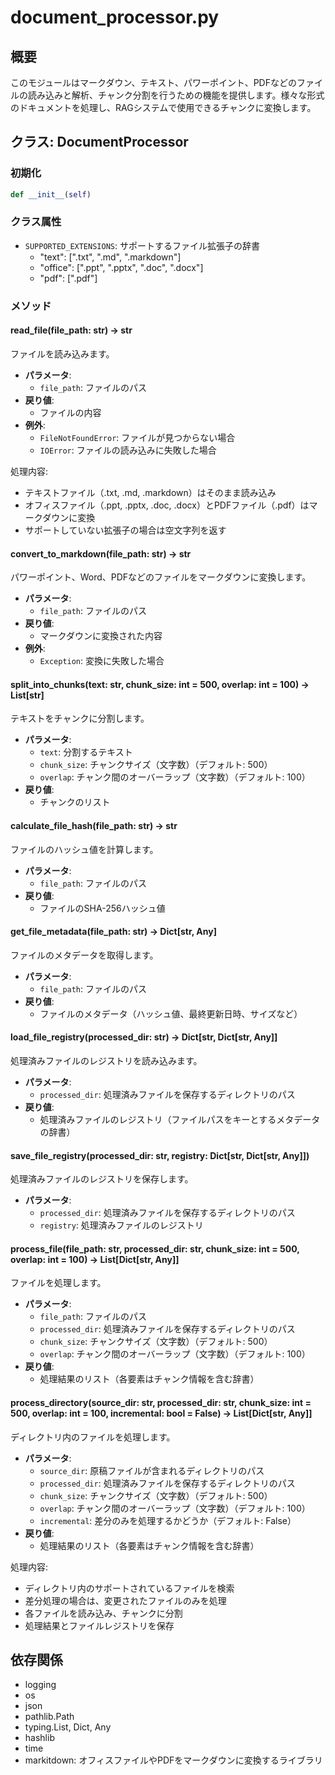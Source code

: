 # document_processor.py

## 概要
このモジュールはマークダウン、テキスト、パワーポイント、PDFなどのファイルの読み込みと解析、チャンク分割を行うための機能を提供します。様々な形式のドキュメントを処理し、RAGシステムで使用できるチャンクに変換します。

## クラス: DocumentProcessor

### 初期化
```python
def __init__(self)
```

### クラス属性
- `SUPPORTED_EXTENSIONS`: サポートするファイル拡張子の辞書
  - "text": [".txt", ".md", ".markdown"]
  - "office": [".ppt", ".pptx", ".doc", ".docx"]
  - "pdf": [".pdf"]

### メソッド

#### read_file(file_path: str) -> str
ファイルを読み込みます。

- **パラメータ**:
  - `file_path`: ファイルのパス
- **戻り値**:
  - ファイルの内容
- **例外**:
  - `FileNotFoundError`: ファイルが見つからない場合
  - `IOError`: ファイルの読み込みに失敗した場合

処理内容:
- テキストファイル（.txt, .md, .markdown）はそのまま読み込み
- オフィスファイル（.ppt, .pptx, .doc, .docx）とPDFファイル（.pdf）はマークダウンに変換
- サポートしていない拡張子の場合は空文字列を返す

#### convert_to_markdown(file_path: str) -> str
パワーポイント、Word、PDFなどのファイルをマークダウンに変換します。

- **パラメータ**:
  - `file_path`: ファイルのパス
- **戻り値**:
  - マークダウンに変換された内容
- **例外**:
  - `Exception`: 変換に失敗した場合

#### split_into_chunks(text: str, chunk_size: int = 500, overlap: int = 100) -> List[str]
テキストをチャンクに分割します。

- **パラメータ**:
  - `text`: 分割するテキスト
  - `chunk_size`: チャンクサイズ（文字数）（デフォルト: 500）
  - `overlap`: チャンク間のオーバーラップ（文字数）（デフォルト: 100）
- **戻り値**:
  - チャンクのリスト

#### calculate_file_hash(file_path: str) -> str
ファイルのハッシュ値を計算します。

- **パラメータ**:
  - `file_path`: ファイルのパス
- **戻り値**:
  - ファイルのSHA-256ハッシュ値

#### get_file_metadata(file_path: str) -> Dict[str, Any]
ファイルのメタデータを取得します。

- **パラメータ**:
  - `file_path`: ファイルのパス
- **戻り値**:
  - ファイルのメタデータ（ハッシュ値、最終更新日時、サイズなど）

#### load_file_registry(processed_dir: str) -> Dict[str, Dict[str, Any]]
処理済みファイルのレジストリを読み込みます。

- **パラメータ**:
  - `processed_dir`: 処理済みファイルを保存するディレクトリのパス
- **戻り値**:
  - 処理済みファイルのレジストリ（ファイルパスをキーとするメタデータの辞書）

#### save_file_registry(processed_dir: str, registry: Dict[str, Dict[str, Any]])
処理済みファイルのレジストリを保存します。

- **パラメータ**:
  - `processed_dir`: 処理済みファイルを保存するディレクトリのパス
  - `registry`: 処理済みファイルのレジストリ

#### process_file(file_path: str, processed_dir: str, chunk_size: int = 500, overlap: int = 100) -> List[Dict[str, Any]]
ファイルを処理します。

- **パラメータ**:
  - `file_path`: ファイルのパス
  - `processed_dir`: 処理済みファイルを保存するディレクトリのパス
  - `chunk_size`: チャンクサイズ（文字数）（デフォルト: 500）
  - `overlap`: チャンク間のオーバーラップ（文字数）（デフォルト: 100）
- **戻り値**:
  - 処理結果のリスト（各要素はチャンク情報を含む辞書）

#### process_directory(source_dir: str, processed_dir: str, chunk_size: int = 500, overlap: int = 100, incremental: bool = False) -> List[Dict[str, Any]]
ディレクトリ内のファイルを処理します。

- **パラメータ**:
  - `source_dir`: 原稿ファイルが含まれるディレクトリのパス
  - `processed_dir`: 処理済みファイルを保存するディレクトリのパス
  - `chunk_size`: チャンクサイズ（文字数）（デフォルト: 500）
  - `overlap`: チャンク間のオーバーラップ（文字数）（デフォルト: 100）
  - `incremental`: 差分のみを処理するかどうか（デフォルト: False）
- **戻り値**:
  - 処理結果のリスト（各要素はチャンク情報を含む辞書）

処理内容:
- ディレクトリ内のサポートされているファイルを検索
- 差分処理の場合は、変更されたファイルのみを処理
- 各ファイルを読み込み、チャンクに分割
- 処理結果とファイルレジストリを保存

## 依存関係
- logging
- os
- json
- pathlib.Path
- typing.List, Dict, Any
- hashlib
- time
- markitdown: オフィスファイルやPDFをマークダウンに変換するライブラリ

